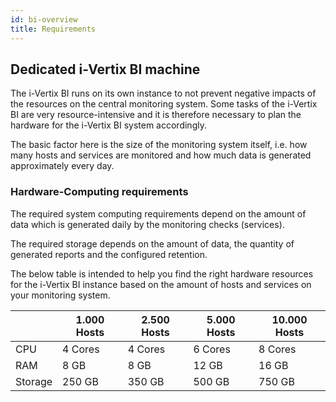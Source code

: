 ```yaml
---
id: bi-overview
title: Requirements
---
```


## Dedicated i-Vertix BI machine

The i-Vertix BI runs on its own instance to not prevent negative impacts of the resources on the central monitoring system. Some tasks of the i-Vertix BI are very resource-intensive and it is therefore necessary to plan the hardware for the i-Vertix BI system accordingly.

The basic factor here is the size of the monitoring system itself, i.e. how many hosts and services are monitored and how much data is generated approximately every day.

### Hardware-Computing requirements

The required system computing requirements depend on the amount of data which is generated daily by the monitoring checks (services).

The required storage depends on the amount of data, the quantity of generated reports and the configured retention.

The below table is intended to help you find the right hardware resources for the i-Vertix BI instance based on the amount of hosts and services on your monitoring system.

|         | 1.000 Hosts | 2.500 Hosts | 5.000 Hosts | 10.000 Hosts |
| ------- | ----------- | ----------- | ----------- | ------------ |
| CPU     | 4 Cores     | 4 Cores     | 6 Cores     | 8 Cores      |
| RAM     | 8 GB        | 8 GB        | 12 GB       | 16 GB        |
| Storage | 250 GB      | 350 GB      | 500 GB      | 750 GB       |
